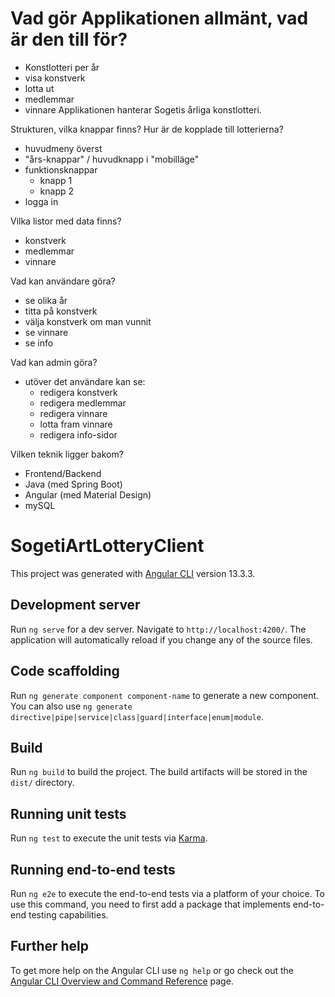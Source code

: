 # Vad gör Applikationen allmänt, vad är den till för?

-   Konstlotteri per år
-   visa konstverk
-   lotta ut
-   medlemmar
-   vinnare
    Applikationen hanterar Sogetis årliga konstlotteri.

Strukturen, vilka knappar finns? Hur är de kopplade till lotterierna?

-   huvudmeny överst
-   "års-knappar" / huvudknapp i "mobilläge"
-   funktionsknappar
    -   knapp 1
    -   knapp 2
-   logga in

Vilka listor med data finns?

-   konstverk
-   medlemmar
-   vinnare

Vad kan användare göra?

-   se olika år
-   titta på konstverk
-   välja konstverk om man vunnit
-   se vinnare
-   se info

Vad kan admin göra?

-   utöver det användare kan se:
    -   redigera konstverk
    -   redigera medlemmar
    -   redigera vinnare
    -   lotta fram vinnare
    -   redigera info-sidor

Vilken teknik ligger bakom?

-   Frontend/Backend
-   Java (med Spring Boot)
-   Angular (med Material Design)
-   mySQL

# SogetiArtLotteryClient

This project was generated with [Angular CLI](https://github.com/angular/angular-cli) version 13.3.3.

## Development server

Run `ng serve` for a dev server. Navigate to `http://localhost:4200/`. The application will automatically reload if you change any of the source files.

## Code scaffolding

Run `ng generate component component-name` to generate a new component. You can also use `ng generate directive|pipe|service|class|guard|interface|enum|module`.

## Build

Run `ng build` to build the project. The build artifacts will be stored in the `dist/` directory.

## Running unit tests

Run `ng test` to execute the unit tests via [Karma](https://karma-runner.github.io).

## Running end-to-end tests

Run `ng e2e` to execute the end-to-end tests via a platform of your choice. To use this command, you need to first add a package that implements end-to-end testing capabilities.

## Further help

To get more help on the Angular CLI use `ng help` or go check out the [Angular CLI Overview and Command Reference](https://angular.io/cli) page.
